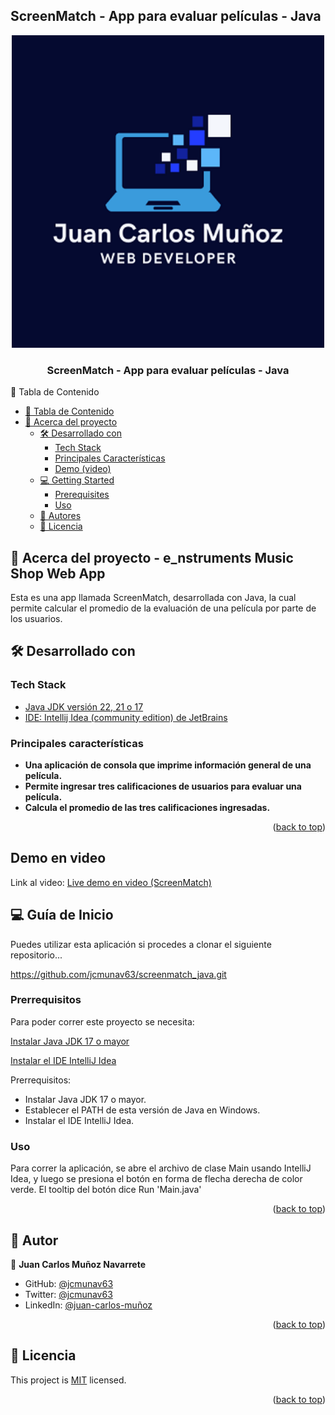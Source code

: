 ## ScreenMatch - App para evaluar películas - Java

<a name="readme-top"></a>
<div align="center">
    <img src="/logo_jcm_md.png" alt="main-logo" width="500"  height="auto" />
  <br/>
  <h3><b>ScreenMatch - App para evaluar películas - Java</b></h3>
</div>
📗 Tabla de Contenido <a name="table_of-contents"></a>

- [📗 Tabla de Contenido](#table-of-contents)
- [📖 Acerca del proyecto ](#about-project)
  - [🛠 Desarrollado con ](#-built-with-)
    - [Tech Stack ](#tech-stack-)
    - [Principales Características ](#key-features-)
    - [Demo (video)](#live-demo)
  - [💻 Getting Started ](#-getting-started-)
    - [Prerequisites](#prerequisites)
    - [Uso](#usage)
  - [👥 Autores ](#-authors-)
  - [📝 Licencia ](#-license-)


## 📖 Acerca del proyecto - e_nstruments Music Shop Web App <a name="about-project"></a>

Esta es una app llamada ScreenMatch, desarrollada con Java, la cual permite calcular el promedio de la evaluación de una película por parte de los usuarios.


## 🛠 Desarrollado con <a name="built-with"></a>

### Tech Stack <a name="tech-stack"></a>

  <ul>
    <li><a href="https://www.oracle.com/java/technologies/downloads/">Java JDK versión 22, 21 o 17</a></li>
    <li><a href="https://www.jetbrains.com/es-es/idea/download/?section=windows">IDE: Intellij Idea (community edition) de JetBrains</a></li>
  </ul>

### Principales características <a name="key-features"></a>
- **Una aplicación de consola que imprime información general de una película.**
- **Permite ingresar tres calificaciones de usuarios para evaluar una película.**
- **Calcula el promedio de las tres calificaciones ingresadas.**

<p align="right">(<a href="#readme-top">back to top</a>)</p>



## Demo en video <a name="live-demo"></a>

Link al video: <a href="https://drive.google.com/file/d/1DWoWCXuHEJfmfYRIGpnLvwYyjnR4lEuR/view?usp=sharing">Live demo en video (ScreenMatch)</a>

## 💻 Guía de Inicio <a name="getting-started"></a>

Puedes utilizar esta aplicación si procedes a clonar el siguiente repositorio...

https://github.com/jcmunav63/screenmatch_java.git


### Prerrequisitos

Para poder correr este proyecto se necesita:

[Instalar Java JDK 17 o mayor](https://www.oracle.com/java/technologies/downloads/)

[Instalar el IDE IntelliJ Idea](https://www.jetbrains.com/es-es/idea/download/?section=windows)

Prerrequisitos:
- Instalar Java JDK 17 o mayor.
- Establecer el PATH de esta versión de Java en Windows.
- Instalar el IDE IntelliJ Idea.

### Uso

Para correr la aplicación, se abre el archivo de clase Main usando IntelliJ Idea, y luego se presiona el botón en forma de flecha derecha de color verde. El tooltip del botón dice Run 'Main.java'

<p align="right">(<a href="#readme-top">back to top</a>)</p>


## 👥 Autor <a name="authors"></a>

👤 **Juan Carlos Muñoz Navarrete**

- GitHub: [@jcmunav63](https://github.com/jcmunav63)
- Twitter: [@jcmunav63](https://twitter.com/jcmunav63)
- LinkedIn: [@juan-carlos-muñoz](https://www.linkedin.com/in/juan-carlos-mu%C3%B1oz-fullstackdev/)

<p align="right">(<a href="#readme-top">back to top</a>)</p>


## 📝 Licencia <a name="license"></a>

This project is [MIT](./LICENSE) licensed.

<p align="right">(<a href="#readme-top">back to top</a>)</p>
